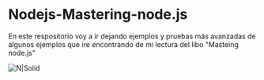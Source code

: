 # Nodejs-Mastering-node.js
En este respositorio voy a ir dejando ejemplos y pruebas más avanzadas de algunos ejemplos que ire encontrando de mi lectura del libo "Masteing node.js"

![N|Solid](http://damiancipolat.com/webFiles/mastering.png)
